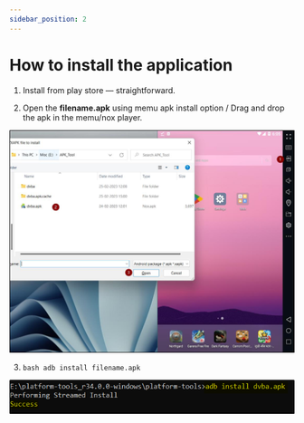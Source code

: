 ```yaml
---
sidebar_position: 2
---
```


# How to install the application

1. Install from play store — straightforward.

2. Open the **filename.apk** using memu apk install option / Drag and drop the apk in the
   memu/nox player.

![](../img/2.jpg)



3. ```bash adb install filename.apk ```

![](../img/3.jpg)